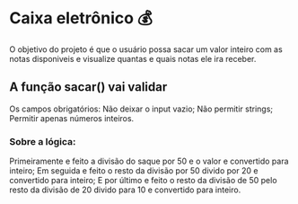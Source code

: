 # Caixa eletrônico 💰

O objetivo do projeto é que o usuário possa sacar um valor inteiro com as notas disponiveis e visualize quantas e quais notas ele ira receber.



## A função sacar() vai validar

Os campos obrigatórios: Não deixar o input vazio; Não permitir strings; Permitir apenas números inteiros.

### Sobre a lógica:

Primeiramente e feito a divisão do saque por 50 e o valor e convertido para inteiro;
Em seguida e feito o resto da divisão por 50 divido por 20 e convertido para inteiro; 
E por último e feito o resto da divisão de 50 pelo resto da divisão de 20 divido para 10 e convertido para inteiro.